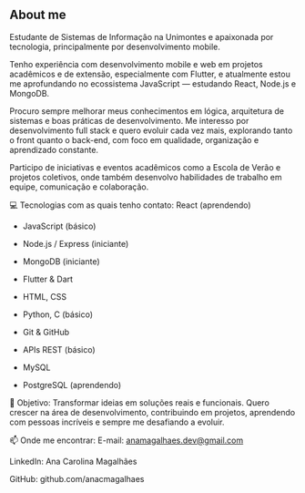 ## About me
Estudante de Sistemas de Informação na Unimontes e apaixonada por tecnologia, principalmente por desenvolvimento mobile.

Tenho experiência com desenvolvimento mobile e web em projetos acadêmicos e de extensão, especialmente com Flutter, e atualmente estou me aprofundando no ecossistema JavaScript — estudando React, Node.js e MongoDB.

Procuro sempre melhorar meus conhecimentos em lógica, arquitetura de sistemas e boas práticas de desenvolvimento. Me interesso por desenvolvimento full stack e quero evoluir cada vez mais, explorando tanto o front quanto o back-end, com foco em qualidade, organização e aprendizado constante.

Participo de iniciativas e eventos acadêmicos como a Escola de Verão e projetos coletivos, onde também desenvolvo habilidades de trabalho em equipe, comunicação e colaboração.

💻 Tecnologias com as quais tenho contato:
React (aprendendo)

- JavaScript (básico)

- Node.js / Express (iniciante)

- MongoDB (iniciante)

- Flutter & Dart

- HTML, CSS

- Python, C (básico)

- Git & GitHub

- APIs REST (básico)

- MySQL 

- PostgreSQL (aprendendo)

🎯 Objetivo:
Transformar ideias em soluções reais e funcionais. Quero crescer na área de desenvolvimento, contribuindo em projetos, aprendendo com pessoas incríveis e sempre me desafiando a evoluir.

📫 Onde me encontrar:
E-mail: anamagalhaes.dev@gmail.com

LinkedIn: Ana Carolina Magalhães

GitHub: github.com/anacmagalhaes
